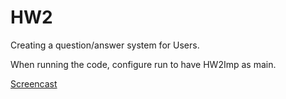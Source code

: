 # HW2
Creating a question/answer system for Users.

When running the code, configure run to have HW2Imp as main.

[Screencast]()
